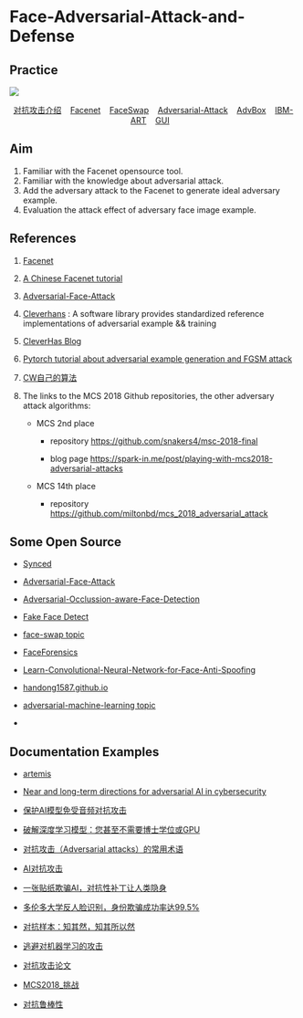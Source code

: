 # Face-Adversarial-Attack-and-Defense

## Practice 

![](https://camo.githubusercontent.com/a9b4caf5102854705b575b2a0efd06a7808b36fb/68747470733a2f2f696d672e736869656c64732e696f2f62616467652f6275696c642d737563636573732d677265656e)

<p align="center">
	<a href="./docs/对抗攻击/README.md">对抗攻击介绍</a>&nbsp;&nbsp;&nbsp;
	<a href="./docs/Facenet-Opensource-Tool.md">Facenet</a>&nbsp;&nbsp;&nbsp;
    <a href="./docs/FaceSwap/README.md">FaceSwap</a>&nbsp;&nbsp;&nbsp;
	<a href="./docs/Adversarial-Attack-and-Detection.md">Adversarial-Attack</a>&nbsp;&nbsp;&nbsp;
	<a href="./docs/AdvBox/README.md">AdvBox</a>&nbsp;&nbsp;&nbsp;
	<a href="./docs/IBM-ART/README.md">IBM-ART</a>&nbsp;&nbsp;&nbsp;
    <a href="./docs/GUI/README.md">GUI</a>&nbsp;&nbsp;&nbsp;
</p>

## Aim

1. Familiar with the Facenet opensource tool.
2. Familiar with the knowledge about adversarial attack.
3. Add the adversary attack to the Facenet to generate ideal adversary example. 
4. Evaluation the attack effect of adversary face image example.



## References

1. [Facenet](https://github.com/davidsandberg/facenet)

2. [A Chinese Facenet tutorial](https://blog.csdn.net/u013044310/article/details/79556099)

3. [Adversarial-Face-Attack](https://github.com/ppwwyyxx/Adversarial-Face-Attack)

4. [Cleverhans](https://github.com/tensorflow/cleverhans) : A software library provides standardized reference implementations of adversarial example && training

5. [CleverHas Blog](http://www.cleverhans.io/)

6. [Pytorch tutorial about adversarial example generation and FGSM attack](https://pytorch.org/tutorials/beginner/fgsm_tutorial.html)

7. [CW自己的算法](https://github.com/carlini/nn_robust_attacks)

8. The links to the MCS 2018 Github repositories, the other adversary attack algorithms:

   - MCS 2nd place

     - repository https://github.com/snakers4/msc-2018-final

     - blog page https://spark-in.me/post/playing-with-mcs2018-adversarial-attacks

   - MCS 14th place

     - repository https://github.com/miltonbd/mcs_2018_adversarial_attack 


## Some Open Source

- [Synced](https://syncedreview.com/2019/08/09/semantic-based-adversarial-examples-fool-face-recognition/)
- [Adversarial-Face-Attack](https://github.com/ppwwyyxx/Adversarial-Face-Attack)
- [Adversarial-Occlussion-aware-Face-Detection](https://github.com/IssacCyj/Adversarial-Occlussion-aware-Face-Detection)
- [Fake Face Detect](https://github.com/advboxes/AdvBox/blob/master/applications/fake_face_detect/README.md)
- [face-swap topic](https://github.com/topics/face-swap)
- [FaceForensics](https://github.com/ondyari/FaceForensics)
- [Learn-Convolutional-Neural-Network-for-Face-Anti-Spoofing](https://github.com/mnikitin/Learn-Convolutional-Neural-Network-for-Face-Anti-Spoofing)
- [handong1587.github.io](https://github.com/handong1587/handong1587.github.io/tree/master/_posts)
- [adversarial-machine-learning topic](http://git.azurewebsites.net/topics/adversarial-machine-learning)

- 

## Documentation Examples

- [artemis](https://github.com/FORTH-ICS-INSPIRE/artemis)
- [Near and long-term directions for adversarial AI in cybersecurity](https://www.vectra.ai/blogpost/near-and-long-term-directions-for-adversarial-ai-in-cybersecurity-2)
- [保护AI模型免受音频对抗攻击](https://bdtechtalks.com/2019/04/29/ai-audio-adversarial-examples/)
- [破解深度学习模型：您甚至不需要博士学位或GPU](https://medium.com/axionable-ai-and-blockchain/hacking-deep-learning-models-you-dont-even-need-a-phd-nor-a-gpu-52125c956ec8)
- [对抗攻击（Adversarial attacks）的常用术语](https://blog.csdn.net/C_chuxin/article/details/85216846)
- [AI对抗攻击](https://blog.csdn.net/MYRLibra/article/details/96479451)
- [一张贴纸欺骗AI，对抗性补丁让人类隐身](https://blog.csdn.net/u013185349/article/details/89494191)
- [多伦多大学反人脸识别，身份欺骗成功率达99.5%](https://blog.csdn.net/yunqiinsight/article/details/80571554)
- [对抗样本：知其然，知其所以然](https://www.tinymind.cn/articles/1189)
- [逃避对机器学习的攻击](https://towardsdatascience.com/evasion-attacks-on-machine-learning-or-adversarial-examples-12f2283e06a1)

- [对抗攻击论文](https://github.com/lhaof/Adversarial-Attack-Papers)

- [MCS2018_挑战](https://github.com/AlexGrinch/mcs2018_challenge)

- [对抗鲁棒性](https://github.com/hfeng-xia/adversarial-robustness)